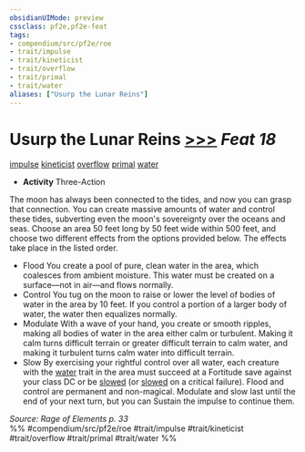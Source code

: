 ```yaml
---
obsidianUIMode: preview
cssclass: pf2e,pf2e-feat
tags:
- compendium/src/pf2e/roe
- trait/impulse
- trait/kineticist
- trait/overflow
- trait/primal
- trait/water
aliases: ["Usurp the Lunar Reins"]
---
```

# Usurp the Lunar Reins  [>>>](chapter-9-playing-the-game.md#Actions "Three-Action") *Feat 18*  
[impulse](impulse-roe.md "Impulse Action & Ability Trait")  [kineticist](kineticist-roe.md "Kineticist Class Trait")  [overflow](overflow-roe.md "Overflow Action & Ability Trait")  [primal](primal.md "Primal Tradition Trait")  [water](water.md "Water Energy & Element Trait")  

- **Activity** Three-Action

The moon has always been connected to the tides, and now you can grasp that connection. You can create massive amounts of water and control these tides, subverting even the moon's sovereignty over the oceans and seas. Choose an area 50 feet long by 50 feet wide within 500 feet, and choose two different effects from the options provided below. The effects take place in the listed order.

- Flood You create a pool of pure, clean water in the area, which coalesces from ambient moisture. This water must be created on a surface—not in air—and flows normally.
- Control You tug on the moon to raise or lower the level of bodies of water in the area by 10 feet. If you control a portion of a larger body of water, the water then equalizes normally.
- Modulate With a wave of your hand, you create or smooth ripples, making all bodies of water in the area either calm or turbulent. Making it calm turns difficult terrain or greater difficult terrain to calm water, and making it turbulent turns calm water into difficult terrain.
- Slow By exercising your rightful control over all water, each creature with the [water](water.md "Water Energy & Element Trait") trait in the area must succeed at a Fortitude save against your class DC or be [slowed](conditions.md#Slowed) (or [slowed](conditions.md#Slowed) on a critical failure). Flood and control are permanent and non-magical. Modulate and slow last until the end of your next turn, but you can Sustain the impulse to continue them.

*Source: Rage of Elements p. 33*  
%% #compendium/src/pf2e/roe #trait/impulse #trait/kineticist #trait/overflow #trait/primal #trait/water %%
